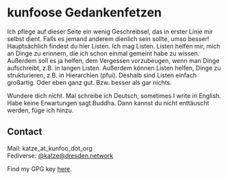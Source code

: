 # kunfoose Gedankenfetzen

Ich pflege auf dieser Seite ein wenig Geschreibsel, das in erster Linie mir selbst dient. Falls es jemand anderem
dienlich sein sollte, umso besser! Hauptsächlich findest du hier Listen. Ich mag Listen. Listen helfen mir, mich an
Dinge zu erinnern, die ich schon einmal gemeint habe zu wissen. Außerdem soll es ja helfen, dem Vergessen vorzubeugen,
wenn man Dinge aufschreibt, z.B. in langen Listen.  Außerdem können Listen helfen, Dinge zu strukturieren, z.B. in
Hierarchien (pfui). Deshalb sind Listen einfach großartig. Oder eben ganz gut. Bzw. besser als gar nichts.

Wundere dich nicht. Mal schreibe ich Deutsch, sometimes I write in English. Habe keine Erwartungen sagt Buddha. Dann
kannst du nicht enttäuscht werden, füge ich hinzu.

## Contact

Mail: katze\_at\_kunfoo\_dot\_org  
Fediverse: [@katze@dresden.network](https://dresden.network/@katze)

Find my GPG key [here](assets/pubkey.gpg).
